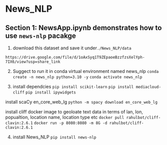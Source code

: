 # News_NLP

## Section 1:   NewsApp.ipynb demonstrates how to use `news-nlp` pacakge

1. download this dataset and save it under`./News_NLP/data`

`https://drive.google.com/file/d/1oAxSyq1T9ZEpaoeBzzfzsXelYph-7IX6/view?usp=share_link`

2. Suggect to run it in conda virtual environment named news_nlp
`conda create -n news_nlp python=3.10 -y`
`conda activate news_nlp`

3. install dependcies 
`pip install scikit-learn`
`pip install mediacloud-cliff`
`pip install ipywidgets`

install scaCy en_core_web_lg
`python -m spacy download en_core_web_lg`

install cliff docker image to geoloate text data in terms of lan, lon, popualtion, location name, location type etc
   `docker pull rahulbot/cliff-clavin:2.6.1`
   `docker run -p 8080:8080 -m 8G -d rahulbot/cliff-clavin:2.6.1`
   
4. install News_NLP `pip install news-nlp`


